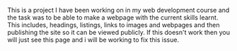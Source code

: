 This is a project I have been working on in my web development course and the task was to be able to make a webpage with the current skills learnt. This includes, headings, listings, links to images and webpages and then publishing the site so it can be viewed publicly.
If this doesn't work then you will just see this page and i will be working to fix this issue.
